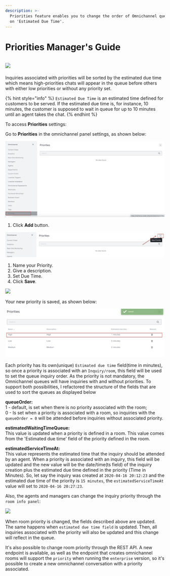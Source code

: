 ```yaml
---
description: >-
  Priorities feature enables you to change the order of Omnichannel queues based
  on 'Estimated Due Time'.
---
```


# Priorities Manager's Guide

## ![](<../../.gitbook/assets/2021-06-10\_22-31-38 (3) (3) (3) (3) (3) (3) (3) (3) (3) (2) (3) (1) (1) (1) (12) (1).jpg>)

Inquiries associated with priorities will be sorted by the estimated due time which means high-priorities chats will appear in the queue before others with either low priorities or without any priority set.

{% hint style="info" %}
`Estimated Due Time` is an estimated time defined for customers to be served. If the estimated due time is, for instance, 10 minutes, the customer is supposed to wait in queue for up to 10 minutes until an agent takes the chat.
{% endhint %}

To access **Priorities** settings:

Go to **Priorities** in the omnichannel panel settings, as shown below:

![](<../../.gitbook/assets/image (42).png>)

1. Click **Add** button.

![](<../../.gitbook/assets/image (43) (1) (2).png>)

1. Name your Priority.
2. Give a description.
3. Set Due Time.
4. Click **Save**.

![](<../../.gitbook/assets/image (47) (1) (1).png>)

Your new priority is saved, as shown below:

![](<../../.gitbook/assets/image (44).png>)

Each priority has its own(unique) `Estimated due time` field(time in minutes), so once a priority is associated with an `Inquiry/room`, this field will be used to set the queue inquiry order. As the priority is not mandatory, the Omnichannel queues will have inquiries with and without priorities. To support both possibilities, I refactored the structure of the fields that are used to sort the queues as displayed below

**queueOrder:**\
1 - default, is set when there is no priority associated with the room;\
0 - Is set when a priority is associated with a room, so inquiries with the `queueOrder = 0` will be attended before inquiries without associated priority.

**estimatedWaitingTimeQueue:**\
This value is updated when a priority is defined in a room. This value comes from the 'Estimated due time' field of the priority defined in the room.

**estimatedServiceTimeAt:**\
This value represents the estimated time that the inquiry should be attended by an agent. When a priority is associated with an inquiry, this field will be updated and the new value will be the date/time(ts field) of the inquiry creation plus the estimated due time defined in the priority (Time in Minutes). So, let say the inquiry was created at `2020-04-16 20:12:23` and the estimated due time of the priority is `15 minutes`, the `estimatedServiceTimeAt` value will set to `2020-04-16 20:27:23`.

Also, the agents and managers can change the inquiry priority through the `room info panel`:

![](../../.gitbook/assets/p3.png)

When room priority is changed, the fields described above are updated. The same happens when `estimated due time field` is updated. Then, all inquiries associated with the priority will also be updated and this change will reflect in the queue.

It's also possible to change room priority through the REST API. A new endpoint is available, as well as the endpoint that creates omnichannel rooms will support the `priority` when running the `enterprise` version, so it's possible to create a new omnichannel conversation with a priority associated.
